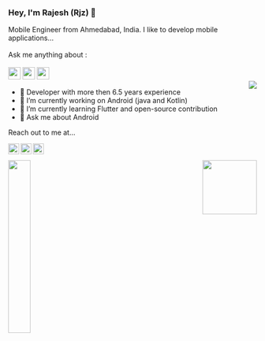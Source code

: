 ### Hey, I'm Rajesh (Rjz) 👋

Mobile Engineer from Ahmedabad, India. I like to develop mobile applications...
<br/><br/>
Ask me anything about : 
<br/><br/>
<img src='https://img.shields.io/badge/Android-3DDC84?logo=android&logoColor=white&style=for-the-badge' height='25'/> <img src='https://img.shields.io/badge/kotlin-%230095D5.svg?&style=for-the-badge&logo=kotlin&logoColor=white' height='25'/> <img src='https://img.shields.io/badge/flutter-%230095D5?logo=flutter&logoColor=blue&style=for-the-badge' height='25'/>
<br/>
<a href="https://github.com/rjzsatvara007">
  <img align="right" src="https://github-readme-stats.vercel.app/api/top-langs/?username=rjzsatvara007&theme=light&hide_langs_below=1" />
</a>


- 🧑‍ Developer with more then 6.5 years experience
- 🔭 I’m currently working on Android (java and Kotlin)
- 🌱 I’m currently learning Flutter and open-source contribution
- 💬 Ask me about Android


Reach out to me at...

<a href="https://twitter.com/rjzsatvara007">
  <img align="left" alt="Rajesh's Twitter" width="22px" src="https://cdn.jsdelivr.net/npm/simple-icons@v3/icons/twitter.svg" />
</a><a href="https://www.linkedin.com/in/rajesh-satvara-36096955">
  <img align="left" alt="Rajesh's Linkdein" width="22px" src="https://cdn.jsdelivr.net/npm/simple-icons@v3/icons/linkedin.svg" />
</a><a href="https://stackoverflow.com/users/5155422/rajesh-satvara">
  <img align="left" alt="Rajesh's Stackoverflow" width="22px" src="https://cdn.jsdelivr.net/npm/simple-icons@v3/icons/stackoverflow.svg" />

  <br/>
  <br/>
<img align="right" height="110px" src="https://github-readme-stats.vercel.app/api?username=rjzsatvara007&hide_title=true&hide_border=true&show_icons=true&count_private=true&line_height=21&theme=default" />

  <a href="https://github.com/rjzsatvara007">
    <img align="left"  width="30%" src="https://github-readme-streak-stats.herokuapp.com/?user=rjzsatvara007&theme=default" />
 </a>
